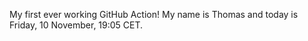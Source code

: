 My first ever working GitHub Action!
My name is Thomas and today is Friday, 10 November, 19:05 CET. 
